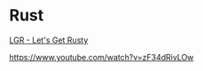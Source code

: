 # Rust

[LGR - Let's Get Rusty](https://www.youtube.com/c/LetsGetRusty/featured)

https://www.youtube.com/watch?v=zF34dRivLOw
